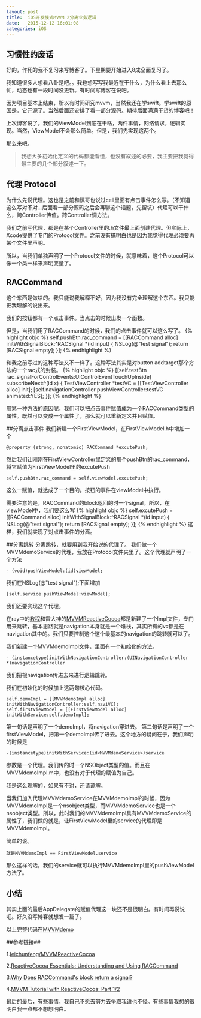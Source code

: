 ```yaml
---
layout: post
title:  iOS开发模式MVVM 2分离业务逻辑
date:   2015-12-12 ‎16:01:08
categories: iOS
---
```


习惯性的废话
---
好的，作死的我不复习来写博客了。下星期要开始进入8成全面复习了。

我知道很多人想看八卦是吧。。我也想写写我最近在干什么，为什么看上去那么忙，动态也有一段时间没更新。有时间写博客在说吧。

因为项目基本上结束，所以有时间研究mvvm，当然我还在学swift。学swift的原因是，它开源了。当然后面还安排了看一部分源码。期待后面满满干货的博客吧！

上次博客说了。我们的ViewModel到底在干啥，两件事情，网络请求，逻辑实现。当然，ViewModel不会那么简单。但是，我们先实现这两个。

那么来吧。

> 我想大多初始化定义的代码都能看懂，也没有叙述的必要，我主要把我觉得最主要的几个部分叙述一下。

## 代理 Protocol
为什么先说代理。这也是之前和慎哥也说过cell里面有点击事件怎么写。（不知道这么写对不对...后面看一部分源码之后会再聊这个话题，先留坑）代理可以干什么，跨Controller传值。跨Controller调方法。

我们之前写代理，都是在某个Controller里的.h文件最上面创建代理。但实际上，Xcode提供了专门的Protocol文件。之前没有搞明白也是因为我觉得代理必须要再某个文件里声明。

所以，当我们单独声明了一个Protocol文件的时候，就意味着，这个Protocol可以像一个类一样来声明变量了。

## RACCommand
这个东西是做啥的。我只能说我解释不好，因为我没有完全理解这个东西。我只能把我理解的说出来。

我们的按钮都有一个点击事件。当点击的时候出发一个函数。

但是，当我们用了RACCommand的时候，我们的点击事件就可以这么写了。
{% highlight objc %}
self.pushBtn.rac_command = [[RACCommand alloc] initWithSignalBlock:^RACSignal *(id input) {
    NSLog(@"test signal");
    return [RACSignal empty];
}];
{% endhighlight %}

和我之前写过的这种写法又不一样了。这种写法其实是对button addtarget那个方法的一个rac式的封装。
{% highlight objc %}
[[self.testBtn rac_signalForControlEvents:UIControlEventTouchUpInside]
                            subscribeNext:^(id x) {
    TestViewController *testVC = [[TestViewController alloc] init];
    [self.navigationController pushViewController:testVC animated:YES];
}];
{% endhighlight %}

用第一种方法的原因呢，我们可以把点击事件赋值成为一个RACCommand类型的属性。既然可以变成一个属性了，那么就可以重新定义并且赋值。

##分离点击事件
我们新建一个FirstViewModel，在FirstViewModel.h中增加一个

`@property (strong, nonatomic) RACCommand *excutePush;`

然后我们让刚刚在FirstViewController里定义的那个pushBtn的rac_command，将它赋值为FirstViewModel里的excutePush

`self.pushBtn.rac_command = self.viewModel.excutePush;`

这么一赋值，就达成了一个目的。按钮的事件在viewModel中执行。

需要注意的是，RACCommand的block返回的时一个signal。所以，在viewModel中，我们要这么写
{% highlight objc %}
    self.excutePush = [[RACCommand alloc] initWithSignalBlock:^RACSignal *(id input) {
        NSLog(@"test signal");
        return [RACSignal empty];
    }];
{% endhighlight %}
这样，我们就实现了对点击事件的分离。

##分离跳转
分离跳转，就要用到我开始说的代理了。
我们做一个MVVMdemoService的代理，我放在Protocol文件夹里了。这个代理就声明了一个方法

`- (void)pushViewModel:(id)viewModel;`

我们在NSLog(@"test signal");下面增加

`[self.service pushViewModel:viewModel];`

我们还要实现这个代理。

在ray中的[教程](http://www.raywenderlich.com/74106/mvvm-tutorial-with-reactivecocoa-part-1)和雷大神的[MVVMReactiveCocoa](https://github.com/leichunfeng/MVVMReactiveCocoa)都是新建了一个Impl文件，专门用来跳转，基本思路就是navigation本身就是一个堆栈，其实所有的vc都是在navigation其中的。我们只要控制这个这个最基本的navigation的跳转就可以了。

我们新建一个MVVMdemoImpl文件，里面有一个初始化的方法。

`- (instancetype)initWithNavigationController:(UINavigationController *)navigationController`

我们把根navigation传进去来进行逻辑跳转。

我们在初始化的时候加上这两句核心代码。

    self.demoImpl = [[MVVMdemoImpl alloc] initWithNavigationController:self.naviVC];
    self.firstViewModel = [[FirstViewModel alloc] initWithService:self.demoImpl];

第一句话是声明了一个demoImpl，将navigation穿进去。
第二句话是声明了一个firstViewModel，把第一个demoImpl传了进去。这个地方的疑问在于，我们声明的时候是

`-(instancetype)initWithService:(id<MVVMdemoService>)service`

参数是一个代理。我们传的时一个NSObject类型的值。而且在MVVMdemoImpl.m中，也没有对于代理的赋值为自己。

我是这么理解的，如果有不对，还请谅解。

当我们加入代理MVVMdemoService在MVVMdemoImpl的时候，因为MVVMdemoImpl是一个nsobject类型，而MVVMdemoService也是一个nsobject类型。所以，此时我们的MVVMdemoImpl具有MVVMdemoService的属性了，我们做的就是，让FirstViewModel里的service的代理即是MVVMdemoImpl。

简单的说。

`就是MVVMdemoImpl == FirstViewModel.service`

那么这样的话，我们的service就可以执行MVVMdemoImpl里的pushViewModel方法了。


## 小结
其实上面的最后AppDelegate的赋值代理这一块还不是很明白。有时间再说说吧。好久没写博客就想发一篇了。

以上完整代码在[MVVMdemo](https://github.com/judi0713/MVVMdemo)

##参考链接##

1.[leichunfeng/MVVMReactiveCocoa](https://github.com/leichunfeng/MVVMReactiveCocoa)

2.[ReactiveCocoa Essentials: Understanding and Using RACCommand](http://codeblog.shape.dk/blog/2013/12/05/reactivecocoa-essentials-understanding-and-using-raccommand/)

3.[Why Does RACCommand's block return a signal?](http://stackoverflow.com/questions/19440683/why-does-raccommands-block-return-a-signal)

4.[MVVM Tutorial with ReactiveCocoa: Part 1/2](http://www.raywenderlich.com/74106/mvvm-tutorial-with-reactivecocoa-part-1)


最后的最后，有些事情，我自己不愿去努力去争取我谁也不怪。有些事情我想的很明白我一点都不想想明白。